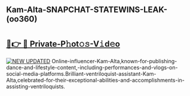 ## Kam-Alta-SNAPCHAT-STATEWINS-LEAK-(oo360)


# <h2><a href="https://mediaupload.pro?-20M">🔗👉 🔴 Private-P𝚑ot𝚘𝚜-V𝚒d𝚎o</a></h2>

[![NEW UPDATED](https://i.imgur.com/0qMVB7G.gif)](https://mediaupload.pro?-20M)
Online-influencer-Kam-Alta,known-for-publishing-dance-and-lifestyle-content,-including-performances-and-vlogs-on-social-media-platforms.Brilliant-ventriloquist-assistant-Kam-Alta,celebrated-for-their-exceptional-abilities-and-accomplishments-in-assisting-ventriloquists.  